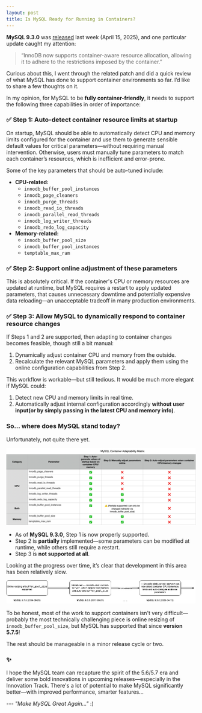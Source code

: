 ```yaml
---
layout: post
title: Is MySQL Ready for Running in Containers?
---
```


**MySQL 9.3.0** was [released](https://dev.mysql.com/doc/relnotes/mysql/9.3/en/news-9-3-0.html) last week (April 15, 2025), and one particular update caught my attention:

> “InnoDB now supports container-aware resource allocation, allowing it to adhere to the restrictions imposed by the container.”

Curious about this, I went through the related patch and did a quick review of what MySQL has done to support container environments so far. I’d like to share a few thoughts on it.

In my opinion, for MySQL to be **fully container-friendly**, it needs to support the following three capabilities in order of importance:

### ✅ Step 1: Auto-detect container resource limits at startup

On startup, MySQL should be able to automatically detect CPU and memory limits configured for the container and use them to generate sensible default values for critical parameters—without requiring manual intervention. Otherwise, users must manually tune parameters to match each container’s resources, which is inefficient and error-prone.

Some of the key parameters that should be auto-tuned include:

- **CPU-related:**
  - `innodb_buffer_pool_instances`
  - `innodb_page_cleaners`
  - `innodb_purge_threads`
  - `innodb_read_io_threads`
  - `innodb_parallel_read_threads`
  - `innodb_log_writer_threads`
  - `innodb_redo_log_capacity`
- **Memory-related:**
  - `innodb_buffer_pool_size`
  - `innodb_buffer_pool_instances`
  - `temptable_max_ram`

### ✅ Step 2: Support online adjustment of these parameters

This is absolutely critical. If the container's CPU or memory resources are updated at runtime, but MySQL requires a restart to apply updated parameters, that causes unnecessary downtime and potentially expensive data reloading—an unacceptable tradeoff in many production environments.

### ✅ Step 3: Allow MySQL to dynamically respond to container resource changes

If Steps 1 and 2 are supported, then adapting to container changes becomes feasible, though still a bit manual:

1. Dynamically adjust container CPU and memory from the outside.
2. Recalculate the relevant MySQL parameters and apply them using the online configuration capabilities from Step 2.

This workflow is workable—but still tedious. It would be much more elegant if MySQL could:

1. Detect new CPU and memory limits in real time.
2. Automatically adjust internal configuration accordingly **without user input(or by simply passing in the latest CPU and memory info)**.


### So… where does MySQL stand today?

Unfortunately, not quite there yet.

<img src="/public/images/2025-04-23/1.png" alt="image-1"/>

- As of **MySQL 9.3.0**, Step 1 is now properly supported.
- Step 2 is **partially** implemented—some parameters can be modified at runtime, while others still require a restart.
- Step 3 is **not supported at all**.

Looking at the progress over time, it’s clear that development in this area has been relatively slow.

<img src="/public/images/2025-04-23/2.png" alt="image-2"/> 

To be honest, most of the work to support containers isn't very difficult—probably the most technically challenging piece is online resizing of `innodb_buffer_pool_size`, but MySQL has supported that since **version 5.7.5**!

The rest should be manageable in a minor release cycle or two.


### ✨ 

I hope the MySQL team can recapture the spirit of the 5.6/5.7 era and deliver some bold innovations in upcoming releases—especially in the Innovation Track. There's a lot of potential to make MySQL significantly better—with improved performance, smarter features...

--- *"Make MySQL Great Again..."* :)